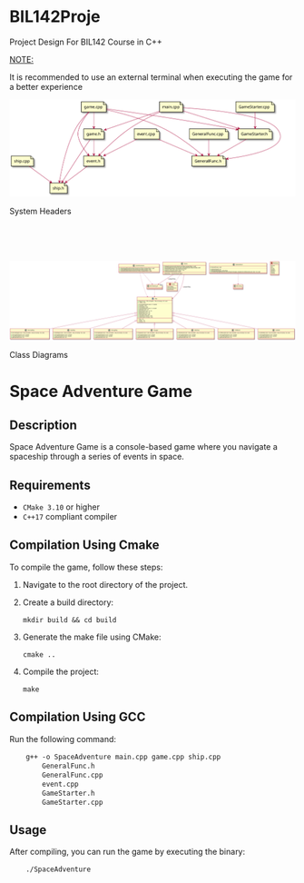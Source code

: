 # BIL142Proje
Project Design For BIL142 Course in C++

<u>NOTE:</u>

It is recommended to use an external terminal when executing the game for a better experience 

![Local image](diagrams/system_headers.svg "System Headers")
    <figcaption>System Headers</figcaption>

\
&nbsp;
\
&nbsp;

![Local image](diagrams/class_diagram.svg "Class Diagram")
    <figcaption>Class Diagrams</figcaption>

# Space Adventure Game

## Description
Space Adventure Game is a console-based game where you navigate a spaceship through a series of events in space.


## Requirements
- `CMake 3.10` or higher
- `C++17` compliant compiler

## Compilation Using Cmake
To compile the game, follow these steps:

1. Navigate to the root directory of the project.
2. Create a build directory:
    
    ```
    mkdir build && cd build
    ```
3. Generate the make file using CMake:

    ```
    cmake ..
    ```
4. Compile the project:

    ```
    make
    ```

## Compilation Using GCC

Run the following command:

```
    g++ -o SpaceAdventure main.cpp game.cpp ship.cpp
        GeneralFunc.h
        GeneralFunc.cpp
        event.cpp
        GameStarter.h
        GameStarter.cpp
```

## Usage
After compiling, you can run the game by executing the binary:

```
    ./SpaceAdventure
```
